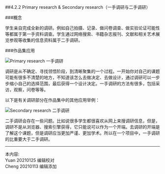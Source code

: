
##4.2.2 Primary research & Secondary research（一手调研与二手调研）

###概念

学生亲自完成全新的调研。例如自己拍摄、记录、做问卷调查、做实验论证可能性等都属于第一手资料调查。学生通过网络搜索、书籍杂志报刊、文献和相关艺术展览参观等收集的信息资料属于二手调研。


###作品集应用

![ Primary research 一手调研 ](http://kitpic.makebi.net/2021/social_03.jpg)

调研是从不确定、寻找领悟阶段，到清晰聚集的一个过程。一开始你对自己的课题可能有很多不清楚的地方，不知道该怎么去做决定、去做设计，通过调研可以一步步缩小自己的选择范围，最后获得一个设计决定。一手调研的方法有很多，包括采访，观察，问卷等等。


以下是有关调研部分在作品集中的其他应用举例：

![ Secondary research 二手调研 ](http://kitpic.makebi.net/2021/social_04.jpg)

二手调研会存在一些问题。比如说很多学生都很喜欢从网上来搜调研信息，但是，调研不是从浏览器、搜索引擎获得，它只能说可以作为一个开端。去调研的开端是了解这个课题，但是调研应当更加严谨、更加学术。所以在一个项目中，一手调研的比重要大于二手调研。


---
本内容:    
Yuan 20210125 编辑校对  
Cheng 20210113 编辑添加

